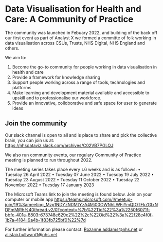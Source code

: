 # Data Visualisation for Health and Care: A Community of Practice

The community was launched in Febuary 2022, and building of the back off our first event as part of Analyst X we formed a committe of folk working in data visualisation across CSUs, Trusts, NHS Digital, NHS England and others.

We aim to:

1) Become the go-to community for people working in data visualisation in health and care
2) Provide a framework for knowledge sharing
3) Support people working across a range of tools, technologies and platforms 
4) Make learning and development material available and accessible to upskill and to professionalise our workforce. 
5) Provide an innovative, colloborative and safe space for user to generate ideas


## Join the community

Our slack channel is open to all and is place to share and pick the collective brain, you can join us at: https://nhsdataviz.slack.com/archives/C02VB7PGLQJ

We also run community events, our regulary Community of Practice meeting is planned to run throughout 2022.

The meeting series takes place every ±6 weeks and is as follows:
• Tuesday 26 April 2022
• Tuesday 07 June 2022
• Tuesday 19 July 2022
• Tuesday 23 August 2022
• Tuesday 11 October 2022
• Tuesday 22 November 2022
• Tuesday 17 January 2023

The Microsoft Teams link to join the meeting is found below.
Join on your computer or mobile app
https://teams.microsoft.com/l/meetup-join/19%3ameeting_Mzg1NDYzNDMtYzA4Mi00OWNhLWFiYmQtOTFkZGIxNDFmMjRh%40thread.v2/0?context=%7b%22Tid%22%3a%2250f6071f-bbfe-401a-8803-673748e629e2%22%2c%22Oid%22%3a%22f28e4f0f-1b7a-4184-9a4b-1f83fb725bf0%22%7d

For further information please contact: Rozanne.addams@nhs.net or alistair.bullward1@nhs.net

##
